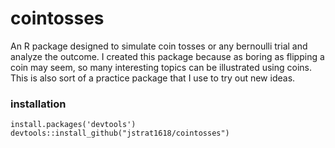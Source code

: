 # cointosses
An R package designed to simulate coin tosses or any bernoulli trial and analyze the outcome. I created this package because as boring as flipping a coin may seem, so many interesting topics can be illustrated using coins. This is also sort of a practice package that I use to try out new ideas.

### installation
```
install.packages('devtools')    
devtools::install_github("jstrat1618/cointosses")
```
